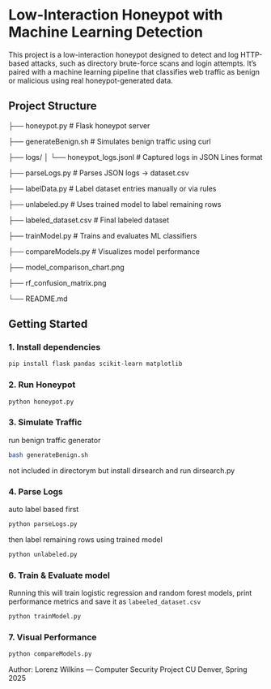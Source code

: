 # Low-Interaction Honeypot with Machine Learning Detection

This project is a low-interaction honeypot designed to detect and log HTTP-based attacks, such as directory brute-force scans and login attempts. It’s paired with a machine learning pipeline that classifies web traffic as benign or malicious using real honeypot-generated data.

## Project Structure
├── honeypot.py # Flask honeypot server

├── generateBenign.sh # Simulates benign traffic using curl

├── logs/
│ └── honeypot_logs.jsonl # Captured logs in JSON Lines format

├── parseLogs.py # Parses JSON logs → dataset.csv

├── labelData.py # Label dataset entries manually or via rules

├── unlabeled.py # Uses trained model to label remaining rows

├── labeled_dataset.csv # Final labeled dataset

├── trainModel.py # Trains and evaluates ML classifiers

├── compareModels.py # Visualizes model performance

├── model_comparison_chart.png

├── rf_confusion_matrix.png

└── README.md

## Getting Started

### 1. Install dependencies

```bash
pip install flask pandas scikit-learn matplotlib
```


### 2. Run Honeypot
```bash
python honeypot.py
```

### 3. Simulate Traffic
run benign traffic generator
```bash
bash generateBenign.sh
```
not included in directorym but install dirsearch and run dirsearch.py

### 4. Parse Logs
auto label based first
```bash
python parseLogs.py
```
then label remaining rows using trained model

```bash
python unlabeled.py
```
### 6. Train & Evaluate model
Running this will train logistic regression and random forest models, print performance metrics and save it as `labeeled_dataset.csv`

```bash
python trainModel.py
```

### 7. Visual Performance
```bash
python compareModels.py
```

Author:
Lorenz Wilkins — Computer Security Project
CU Denver, Spring 2025
